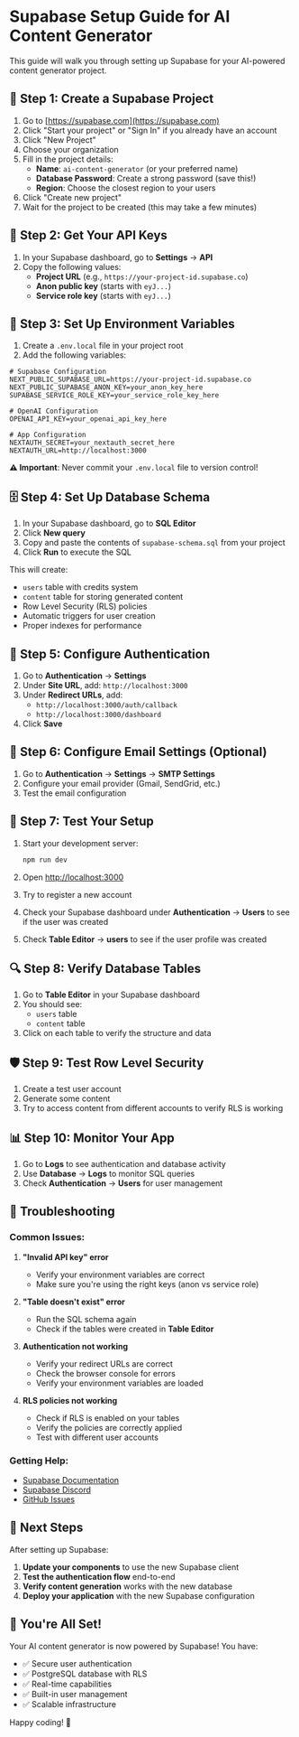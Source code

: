 # Supabase Setup Guide for AI Content Generator

This guide will walk you through setting up Supabase for your AI-powered content generator project.

## 🚀 Step 1: Create a Supabase Project

1. Go to [https://supabase.com](https://supabase.com)
2. Click "Start your project" or "Sign In" if you already have an account
3. Click "New Project"
4. Choose your organization
5. Fill in the project details:
   - **Name**: `ai-content-generator` (or your preferred name)
   - **Database Password**: Create a strong password (save this!)
   - **Region**: Choose the closest region to your users
6. Click "Create new project"
7. Wait for the project to be created (this may take a few minutes)

## 🔑 Step 2: Get Your API Keys

1. In your Supabase dashboard, go to **Settings** → **API**
2. Copy the following values:
   - **Project URL** (e.g., `https://your-project-id.supabase.co`)
   - **Anon public key** (starts with `eyJ...`)
   - **Service role key** (starts with `eyJ...`)

## 📝 Step 3: Set Up Environment Variables

1. Create a `.env.local` file in your project root
2. Add the following variables:

```env
# Supabase Configuration
NEXT_PUBLIC_SUPABASE_URL=https://your-project-id.supabase.co
NEXT_PUBLIC_SUPABASE_ANON_KEY=your_anon_key_here
SUPABASE_SERVICE_ROLE_KEY=your_service_role_key_here

# OpenAI Configuration
OPENAI_API_KEY=your_openai_api_key_here

# App Configuration
NEXTAUTH_SECRET=your_nextauth_secret_here
NEXTAUTH_URL=http://localhost:3000
```

**⚠️ Important**: Never commit your `.env.local` file to version control!

## 🗄️ Step 4: Set Up Database Schema

1. In your Supabase dashboard, go to **SQL Editor**
2. Click **New query**
3. Copy and paste the contents of `supabase-schema.sql` from your project
4. Click **Run** to execute the SQL

This will create:
- `users` table with credits system
- `content` table for storing generated content
- Row Level Security (RLS) policies
- Automatic triggers for user creation
- Proper indexes for performance

## 🔐 Step 5: Configure Authentication

1. Go to **Authentication** → **Settings**
2. Under **Site URL**, add: `http://localhost:3000`
3. Under **Redirect URLs**, add:
   - `http://localhost:3000/auth/callback`
   - `http://localhost:3000/dashboard`
4. Click **Save**

## 📧 Step 6: Configure Email Settings (Optional)

1. Go to **Authentication** → **Settings** → **SMTP Settings**
2. Configure your email provider (Gmail, SendGrid, etc.)
3. Test the email configuration

## 🚀 Step 7: Test Your Setup

1. Start your development server:
   ```bash
   npm run dev
   ```

2. Open [http://localhost:3000](http://localhost:3000)

3. Try to register a new account

4. Check your Supabase dashboard under **Authentication** → **Users** to see if the user was created

5. Check **Table Editor** → **users** to see if the user profile was created

## 🔍 Step 8: Verify Database Tables

1. Go to **Table Editor** in your Supabase dashboard
2. You should see:
   - `users` table
   - `content` table
3. Click on each table to verify the structure and data

## 🛡️ Step 9: Test Row Level Security

1. Create a test user account
2. Generate some content
3. Try to access content from different accounts to verify RLS is working

## 📊 Step 10: Monitor Your App

1. Go to **Logs** to see authentication and database activity
2. Use **Database** → **Logs** to monitor SQL queries
3. Check **Authentication** → **Users** for user management

## 🚨 Troubleshooting

### Common Issues:

1. **"Invalid API key" error**
   - Verify your environment variables are correct
   - Make sure you're using the right keys (anon vs service role)

2. **"Table doesn't exist" error**
   - Run the SQL schema again
   - Check if the tables were created in **Table Editor**

3. **Authentication not working**
   - Verify your redirect URLs are correct
   - Check the browser console for errors
   - Verify your environment variables are loaded

4. **RLS policies not working**
   - Check if RLS is enabled on your tables
   - Verify the policies are correctly applied
   - Test with different user accounts

### Getting Help:

- [Supabase Documentation](https://supabase.com/docs)
- [Supabase Discord](https://discord.supabase.com)
- [GitHub Issues](https://github.com/supabase/supabase/issues)

## 🔄 Next Steps

After setting up Supabase:

1. **Update your components** to use the new Supabase client
2. **Test the authentication flow** end-to-end
3. **Verify content generation** works with the new database
4. **Deploy your application** with the new Supabase configuration

## 🎉 You're All Set!

Your AI content generator is now powered by Supabase! You have:
- ✅ Secure user authentication
- ✅ PostgreSQL database with RLS
- ✅ Real-time capabilities
- ✅ Built-in user management
- ✅ Scalable infrastructure

Happy coding! 🚀
